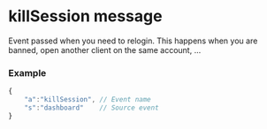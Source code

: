 # killSession message

Event passed when you need to relogin. This happens when you are banned, open another client on the same account, ...


### Example

```js
{
	"a":"killSession", // Event name
	"s":"dashboard"    // Source event
}
```

